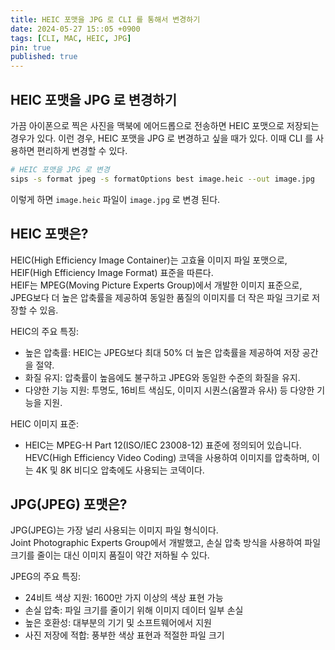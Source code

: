 ```yaml
---
title: HEIC 포맷을 JPG 로 CLI 를 통해서 변경하기
date: 2024-05-27 15::05 +0900
tags: [CLI, MAC, HEIC, JPG]
pin: true
published: true
---
```


## HEIC 포맷을 JPG 로 변경하기
가끔 아이폰으로 찍은 사진을 맥북에 에어드롭으로 전송하면 HEIC 포맷으로 저장되는 경우가 있다. 이런 경우, HEIC 포맷을 JPG 로 변경하고 싶을 때가 있다. 이때 CLI 를 사용하면 편리하게 변경할 수 있다.
```bash
# HEIC 포맷을 JPG 로 변경
sips -s format jpeg -s formatOptions best image.heic --out image.jpg
```
이렇게 하면 `image.heic` 파일이 `image.jpg` 로 변경 된다.

## HEIC 포맷은?
HEIC(High Efficiency Image Container)는 고효율 이미지 파일 포맷으로, HEIF(High Efficiency Image Format) 표준을 따른다.<br/>
HEIF는 MPEG(Moving Picture Experts Group)에서 개발한 이미지 표준으로, JPEG보다 더 높은 압축률을 제공하여 동일한 품질의 이미지를 더 작은 파일 크기로 저장할 수 있음.

HEIC의 주요 특징:
- 높은 압축률: HEIC는 JPEG보다 최대 50% 더 높은 압축률을 제공하여 저장 공간을 절약.
- 화질 유지: 압축률이 높음에도 불구하고 JPEG와 동일한 수준의 화질을 유지.
- 다양한 기능 지원: 투명도, 16비트 색심도, 이미지 시퀀스(움짤과 유사) 등 다양한 기능을 지원.

HEIC 이미지 표준:
- HEIC는 MPEG-H Part 12(ISO/IEC 23008-12) 표준에 정의되어 있습니다. HEVC(High Efficiency Video Coding) 코덱을 사용하여 이미지를 압축하며, 이는 4K 및 8K 비디오 압축에도 사용되는 코덱이다.

## JPG(JPEG) 포맷은?
JPG(JPEG)는 가장 널리 사용되는 이미지 파일 형식이다.<br/>
Joint Photographic Experts Group에서 개발했고, 손실 압축 방식을 사용하여 파일 크기를 줄이는 대신 이미지 품질이 약간 저하될 수 있다.
 
JPEG의 주요 특징:
- 24비트 색상 지원: 1600만 가지 이상의 색상 표현 가능
- 손실 압축: 파일 크기를 줄이기 위해 이미지 데이터 일부 손실
- 높은 호환성: 대부분의 기기 및 소프트웨어에서 지원
- 사진 저장에 적합: 풍부한 색상 표현과 적절한 파일 크기
